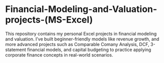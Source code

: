 # Financial-Modeling-and-Valuation-projects-(MS-Excel)
This repository contains my personal Excel projects in financial modeling and valuation. I’ve built beginner-friendly models like revenue growth, and more advanced projects such as Comparable Comany Analysis, DCF, 3-statement financial models, and capital budgeting to practice applying corporate finance concepts in real-world scenarios.
